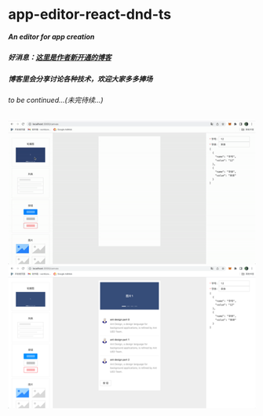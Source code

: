 # app-editor-react-dnd-ts

##### An editor for app creation
##### 好消息：[这里是作者新开通的博客](https://blog.workbzw.com)
##### 博客里会分享讨论各种技术，欢迎大家多多捧场
###### to be continued...(未完待续...)

![](read-me-res/work.gif)
![](read-me-res/img.png)

[//]: # (![]&#40;read-me-res/img.png&#41;)
